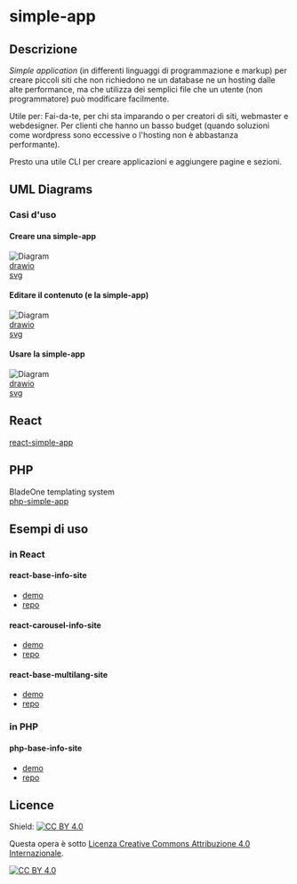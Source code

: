 # simple-app  


## Descrizione

*Simple application* (in differenti linguaggi di programmazione e markup) per creare piccoli siti che non richiedono ne un database ne un hosting dalle alte performance, ma che utilizza dei semplici file che un utente (non programmatore) può modificare facilmente.  
  
Utile per: Fai-da-te, per chi sta imparando o per creatori di siti, webmaster e webdesigner. Per clienti che hanno un basso budget (quando soluzioni come wordpress sono eccessive o l'hosting non è abbastanza performante).  

Presto una utile CLI per creare applicazioni e aggiungere pagine e sezioni.


## UML Diagrams  

### Casi d'uso

#### Creare una simple-app
![Diagram](https://github.com/simple-app-organization/simple-app/blob/main/Project/Diagrams/simple-app-create-UseCaseDiagram.svg)  
[drawio](https://github.com/simple-app-organization/simple-app/blob/main/Project/Diagrams/simple-app-create-UseCaseDiagram.drawio)  
[svg](https://github.com/simple-app-organization/simple-app/blob/main/Project/Diagrams/simple-app-create-UseCaseDiagram.svg)  

#### Editare il contenuto (e la simple-app)
![Diagram](https://github.com/simple-app-organization/simple-app/blob/main/Project/Diagrams/simple-app-edit-UseCaseDiagram.svg)  
[drawio](https://github.com/simple-app-organization/simple-app/blob/main/Project/Diagrams/simple-app-edit-UseCaseDiagram.drawio)  
[svg](https://github.com/simple-app-organization/simple-app/blob/main/Project/Diagrams/simple-app-edit-UseCaseDiagram.svg)  

#### Usare la simple-app
![Diagram](https://github.com/simple-app-organization/simple-app/blob/main/Project/Diagrams/simple-app-use-UseCaseDiagram.svg)  
[drawio](https://github.com/simple-app-organization/simple-app/blob/main/Project/Diagrams/simple-app-use-UseCaseDiagram.drawio)  
[svg](https://github.com/simple-app-organization/simple-app/blob/main/Project/Diagrams/simple-app-use-UseCaseDiagram.svg)  

  
## React  
[react-simple-app](https://github.com/simple-app-organization/react-simple-app)

## PHP  
BladeOne templating system  
[php-simple-app](https://github.com/simple-app-organization/php-simple-app)  

## Esempi di uso  

### in React  

#### react-base-info-site
- [demo](http://magicianred.altervista.org/gigs/react-base-info-site) 
- [repo](https://github.com/Magicianred/react-base-info-site)  

#### react-carousel-info-site
- [demo](http://magicianred.altervista.org/gigs/react-carousel-info-site/)
- [repo](https://github.com/Magicianred/react-carousel-info-site)

#### react-base-multilang-site
- [demo](http://magicianred.altervista.org/gigs/react-base-multilang-site/)
- [repo](https://github.com/Magicianred/react-base-multilang-site)

### in PHP  

#### php-base-info-site
- [demo](http://magicianred.altervista.org/gigs/php-base-info-site/)
- [repo](https://github.com/Magicianred/php-base-info-site)

## Licence

Shield: [![CC BY 4.0][cc-by-shield]][cc-by]

Questa opera è sotto 
[Licenza Creative Commons Attribuzione 4.0 Internazionale][cc-by].

[![CC BY 4.0][cc-by-image]][cc-by]

[cc-by]: http://creativecommons.org/licenses/by/4.0/deed.it
[cc-by-image]: https://i.creativecommons.org/l/by/4.0/88x31.png
[cc-by-shield]: https://img.shields.io/badge/License-CC%20BY%204.0-lightgrey.svg

